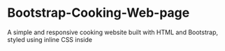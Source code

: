 # Bootstrap-Cooking-Web-page

A simple and responsive cooking website built with HTML and Bootstrap, styled using inline CSS inside <style> tags within the HTML files. The site showcases various recipes and popular categories for easy browsing.

Features:

Built entirely in HTML with Bootstrap for structure

Styling done using inline CSS inside <style> tags in the HTML

Clean, responsive, and user-friendly design

Easy to understand and maintain code structure
